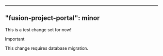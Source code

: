 
---
"fusion-project-portal": minor
--- 
This is a test change set for now!

<!--- Write your changeset here -->


> [!IMPORTANT]  
> This change requires database migration.
